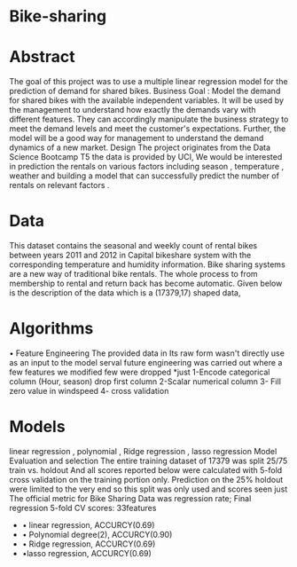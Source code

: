 # Bike-sharing

# Abstract
The goal of this project was to use a multiple linear regression model for the prediction of demand for shared bikes. Business Goal : Model the demand for shared bikes with the available independent variables. It will be used by the management to understand how exactly the demands vary with different features. They can accordingly manipulate the business strategy to meet the demand levels and meet the customer's expectations. Further, the model will be a good way for management to understand the demand dynamics of a new market. Design The project originates from the Data Science Bootcamp T5 the data is provided by UCI, We would be interested in prediction the rentals on various factors including season , temperature , weather and building a model that can successfully predict the number of rentals on relevant factors .

# Data
This dataset contains the seasonal and weekly count of rental bikes between years 2011 and 2012 in Capital bikeshare system with the corresponding temperature and humidity information. Bike sharing systems are a new way of traditional bike rentals. The whole process to from membership to rental and return back has become automatic. Given below is the description of the data which is a (17379,17) shaped data,

# Algorithms
• Feature Engineering The provided data in Its raw form wasn't directly use as an input to the model serval future engineering was carried out where a few features we modified few were dropped *just 1-Encode categorical column (Hour, season) drop first column 2-Scalar numerical column 3- Fill zero value in windspeed 4- cross validation

# Models
linear regression , polynomial , Ridge regression , lasso regression Model Evaluation and selection The entire training dataset of 17379 was split 25/75 train vs. holdout And all scores reported below were calculated with 5-fold cross validation on the training portion only. Prediction on the 25% holdout were limited to the very end so this split was only used and scores seen just The official metric for Bike Sharing Data was regression rate; Final regression 5-fold CV scores: 33features 

* • linear regression, ACCURCY(0.69)  
* • Polynomial degree(2), ACCURCY(0.90) 
* • Ridge regression, ACCURCY(0.69) 
* •lasso regression, ACCURCY(0.69)
